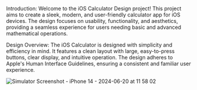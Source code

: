 Introduction:
Welcome to the iOS Calculator Design project! This project aims to create a sleek, modern, and user-friendly calculator app for iOS devices. 
The design focuses on usability, functionality, and aesthetics, providing a seamless experience for users needing basic and advanced mathematical operations.

Design Overview:
The iOS Calculator is designed with simplicity and efficiency in mind. It features a clean layout with large, easy-to-press buttons, clear display, and intuitive operation. 
The design adheres to Apple's Human Interface Guidelines, ensuring a consistent and familiar user experience.


![Simulator Screenshot - iPhone 14 - 2024-06-20 at 11 58 02](https://github.com/ujwalshetty7022/flutter_Calculator_Ui/assets/106664995/12c81120-9e6a-49cb-8e41-675ac56b59ac)
